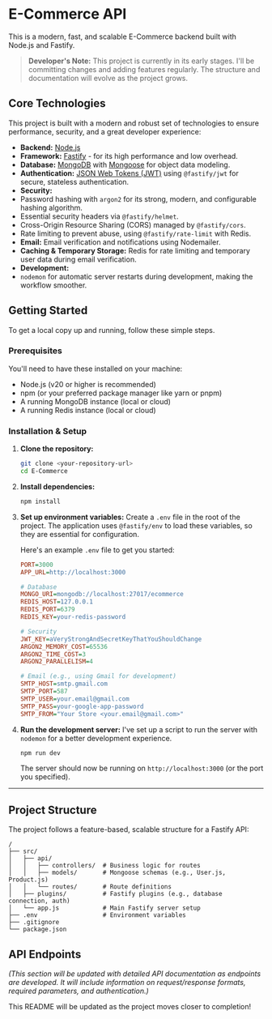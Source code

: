 # E-Commerce API

This is a modern, fast, and scalable E-Commerce backend built with Node.js and Fastify.

> **Developer's Note:** This project is currently in its early stages. I'll be committing changes and adding features regularly. The structure and documentation will evolve as the project grows.

## Core Technologies

This project is built with a modern and robust set of technologies to ensure performance, security, and a great developer experience:

*   **Backend:** [Node.js](https://nodejs.org/)
*   **Framework:** [Fastify](https://www.fastify.io/) - for its high performance and low overhead.
*   **Database:** [MongoDB](https://www.mongodb.com/) with [Mongoose](https://mongoosejs.com/) for object data modeling.
*   **Authentication:** [JSON Web Tokens (JWT)](https://jwt.io/) using `@fastify/jwt` for secure, stateless authentication.
*   **Security:**
*   Password hashing with `argon2` for its strong, modern, and configurable hashing algorithm.
*   Essential security headers via `@fastify/helmet`.
*   Cross-Origin Resource Sharing (CORS) managed by `@fastify/cors`.
*   Rate limiting to prevent abuse, using `@fastify/rate-limit` with Redis.
*   **Email:** Email verification and notifications using Nodemailer.
*   **Caching & Temporary Storage:** Redis for rate limiting and temporary user data during email verification.
*   **Development:**
*   `nodemon` for automatic server restarts during development, making the workflow smoother.

## Getting Started

To get a local copy up and running, follow these simple steps.

### Prerequisites

You'll need to have these installed on your machine:
*   Node.js (v20 or higher is recommended)
*   npm (or your preferred package manager like yarn or pnpm)
*   A running MongoDB instance (local or cloud)
*   A running Redis instance (local or cloud)

### Installation & Setup

1.  **Clone the repository:**
    ```bash
    git clone <your-repository-url>
    cd E-Commerce
    ```

2.  **Install dependencies:**
    ```bash
    npm install
    ```

3.  **Set up environment variables:**
    Create a `.env` file in the root of the project. The application uses `@fastify/env` to load these variables, so they are essential for configuration.

    Here's an example `.env` file to get you started:
    ```ini
    PORT=3000
    APP_URL=http://localhost:3000

    # Database
    MONGO_URI=mongodb://localhost:27017/ecommerce
    REDIS_HOST=127.0.0.1
    REDIS_PORT=6379
    REDIS_KEY=your-redis-password

    # Security
    JWT_KEY=aVeryStrongAndSecretKeyThatYouShouldChange
    ARGON2_MEMORY_COST=65536
    ARGON2_TIME_COST=3
    ARGON2_PARALLELISM=4

    # Email (e.g., using Gmail for development)
    SMTP_HOST=smtp.gmail.com
    SMTP_PORT=587
    SMTP_USER=your.email@gmail.com
    SMTP_PASS=your-google-app-password
    SMTP_FROM="Your Store <your.email@gmail.com>"
    ```

4.  **Run the development server:**
    I've set up a script to run the server with `nodemon` for a better development experience.
    ```bash
    npm run dev
    ```
    The server should now be running on `http://localhost:3000` (or the port you specified).

---

## Project Structure

The project follows a feature-based, scalable structure for a Fastify API:

```
/
├── src/
│   ├── api/
│   │   ├── controllers/  # Business logic for routes
│   │   ├── models/       # Mongoose schemas (e.g., User.js, Product.js)
│   │   └── routes/       # Route definitions
│   ├── plugins/          # Fastify plugins (e.g., database connection, auth)
│   └── app.js            # Main Fastify server setup
├── .env                  # Environment variables
├── .gitignore
└── package.json
```

## API Endpoints

*(This section will be updated with detailed API documentation as endpoints are developed. It will include information on request/response formats, required parameters, and authentication.)*


This README will be updated as the project moves closer to completion!